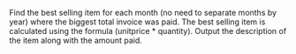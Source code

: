 Find the best selling item for each month (no need to separate months by year) where the biggest total invoice was paid. 
The best selling item is calculated using the formula (unitprice * quantity). Output the description of the item along with the amount paid.
